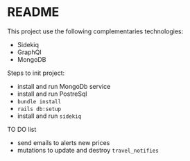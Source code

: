 # README

This project use the following complementaries technologies:
- Sidekiq
- GraphQl
- MongoDB

Steps to init project:
- install and run MongoDb service
- install and run PostreSql
- `bundle install`
- `rails db:setup`
- install and run `sidekiq`

TO DO list
- send emails to alerts new prices
- mutations to update and destroy `travel_notifies`
